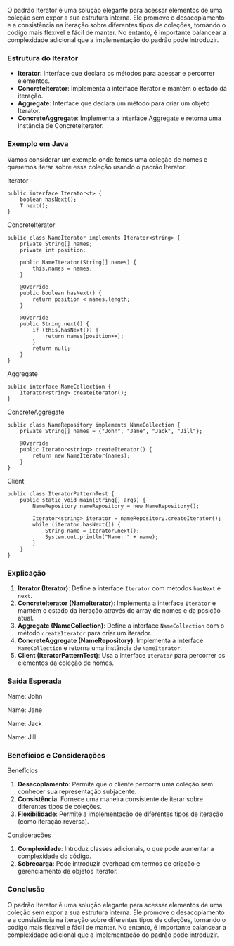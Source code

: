 O padrão Iterator é uma solução elegante para acessar elementos de uma coleção sem expor a sua estrutura interna. Ele promove o desacoplamento e a consistência na iteração sobre diferentes tipos de coleções, tornando o código mais flexível e fácil de manter. No entanto, é importante balancear a complexidade adicional que a implementação do padrão pode introduzir.

### Estrutura do Iterator

- **Iterator**: Interface que declara os métodos para acessar e percorrer elementos.
- **ConcreteIterator**: Implementa a interface Iterator e mantém o estado da iteração.
- **Aggregate**: Interface que declara um método para criar um objeto Iterator.
- **ConcreteAggregate**: Implementa a interface Aggregate e retorna uma instância de ConcreteIterator.

### Exemplo em Java

Vamos considerar um exemplo onde temos uma coleção de nomes e queremos iterar sobre essa coleção usando o padrão Iterator.

Iterator

```
public interface Iterator<t> {
    boolean hasNext();
    T next();
}

```

ConcreteIterator

```
public class NameIterator implements Iterator<string> {
    private String[] names;
    private int position;

    public NameIterator(String[] names) {
        this.names = names;
    }

    @Override
    public boolean hasNext() {
        return position < names.length;
    }

    @Override
    public String next() {
        if (this.hasNext()) {
            return names[position++];
        }
        return null;
    }
}

```

Aggregate

```
public interface NameCollection {
    Iterator<string> createIterator();
}

```

ConcreteAggregate

```
public class NameRepository implements NameCollection {
    private String[] names = {"John", "Jane", "Jack", "Jill"};

    @Override
    public Iterator<string> createIterator() {
        return new NameIterator(names);
    }
}

```

Client

```
public class IteratorPatternTest {
    public static void main(String[] args) {
        NameRepository nameRepository = new NameRepository();

        Iterator<string> iterator = nameRepository.createIterator();
        while (iterator.hasNext()) {
            String name = iterator.next();
            System.out.println("Name: " + name);
        }
    }
}

```

### Explicação

1. **Iterator (Iterator)**: Define a interface `Iterator` com métodos `hasNext` e `next`.
2. **ConcreteIterator (NameIterator)**: Implementa a interface `Iterator` e mantém o estado da iteração através do array de nomes e da posição atual.
3. **Aggregate (NameCollection)**: Define a interface `NameCollection` com o método `createIterator` para criar um iterador.
4. **ConcreteAggregate (NameRepository)**: Implementa a interface `NameCollection` e retorna uma instância de `NameIterator`.
5. **Client (IteratorPatternTest)**: Usa a interface `Iterator` para percorrer os elementos da coleção de nomes.

### Saída Esperada

Name: John

Name: Jane

Name: Jack

Name: Jill

### Benefícios e Considerações

Benefícios

1. **Desacoplamento**: Permite que o cliente percorra uma coleção sem conhecer sua representação subjacente.
2. **Consistência**: Fornece uma maneira consistente de iterar sobre diferentes tipos de coleções.
3. **Flexibilidade**: Permite a implementação de diferentes tipos de iteração (como iteração reversa).

Considerações

1. **Complexidade**: Introduz classes adicionais, o que pode aumentar a complexidade do código.
2. **Sobrecarga**: Pode introduzir overhead em termos de criação e gerenciamento de objetos Iterator.

### Conclusão

O padrão Iterator é uma solução elegante para acessar elementos de uma coleção sem expor a sua estrutura interna. Ele promove o desacoplamento e a consistência na iteração sobre diferentes tipos de coleções, tornando o código mais flexível e fácil de manter. No entanto, é importante balancear a complexidade adicional que a implementação do padrão pode introduzir.
